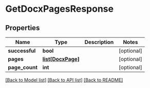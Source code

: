 # GetDocxPagesResponse

## Properties
Name | Type | Description | Notes
------------ | ------------- | ------------- | -------------
**successful** | **bool** |  | [optional] 
**pages** | [**list[DocxPage]**](DocxPage.md) |  | [optional] 
**page_count** | **int** |  | [optional] 

[[Back to Model list]](../README.md#documentation-for-models) [[Back to API list]](../README.md#documentation-for-api-endpoints) [[Back to README]](../README.md)


